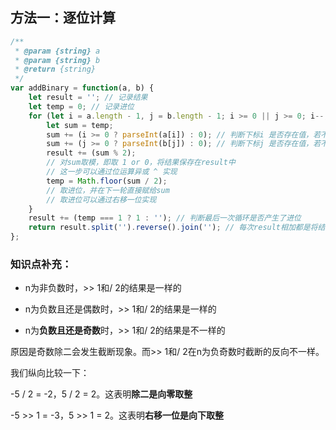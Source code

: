 ## 方法一：逐位计算

```js
/**
 * @param {string} a
 * @param {string} b
 * @return {string}
 */
var addBinary = function(a, b) {
    let result = ''; // 记录结果
    let temp = 0; // 记录进位
    for (let i = a.length - 1, j = b.length - 1; i >= 0 || j >= 0; i--, j--) {
        let sum = temp;
        sum += (i >= 0 ? parseInt(a[i]) : 0); // 判断下标i 是否存在值，若不存在则填0
        sum += (j >= 0 ? parseInt(b[j]) : 0); // 判断下标j 是否存在值，若不存在则填0
        result += (sum % 2);
        // 对sum取模，即取 1 or 0，将结果保存在result中
        // 这一步可以通过位运算异或 ^ 实现
        temp = Math.floor(sum / 2);
        // 取进位，并在下一轮直接赋给sum 
        // 取进位可以通过右移一位实现
    }
    result += (temp === 1 ? 1 : ''); // 判断最后一次循环是否产生了进位
    return result.split('').reverse().join(''); // 每次result相加都是将结果加到字符串末尾，因此得出结果后应该翻转
};
```

### 知识点补充：

* n为非负数时，>> 1和/ 2的结果是一样的
  
* n为负数且还是偶数时，>> 1和/ 2的结果是一样的
  
* n为**负数且还是奇数**时，>> 1和/ 2的结果是不一样的
  
原因是奇数除二会发生截断现象。而>> 1和/ 2在n为负奇数时截断的反向不一样。

我们纵向比较一下：

-5 / 2 = -2，5 / 2 = 2。这表明**除二是向零取整**

-5 >> 1 = -3，5 >> 1 = 2。这表明**右移一位是向下取整**